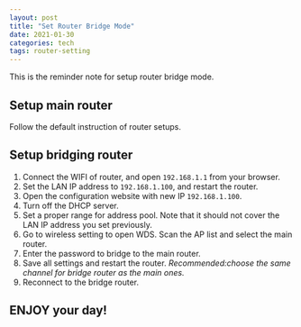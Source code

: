 ```yaml
---
layout: post
title: "Set Router Bridge Mode"
date: 2021-01-30
categories: tech
tags: router-setting
---
```


This is the reminder note for setup router bridge mode.

## Setup main router

Follow the default instruction of router setups.

## Setup bridging router

1. Connect the WIFI of router, and open `192.168.1.1` from your browser.
2. Set the LAN IP address to `192.168.1.100`, and restart the router.
3. Open the configuration website with new IP `192.168.1.100`.
4. Turn off the DHCP server.
5. Set a proper range for address pool. Note that it should not cover the LAN IP address you set previously.
6. Go to wireless setting to open WDS. Scan the AP list and select the main router.
7. Enter the password to bridge to the main router.
8. Save all settings and restart the router. *Recommended:choose the same channel for bridge router as the main ones.*
9. Reconnect to the bridge router.

## ENJOY your day!